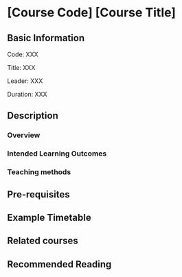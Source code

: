 # [Course Code] [Course Title]

## Basic Information

Code: XXX

Title: XXX

Leader: XXX

Duration: XXX

## Description

### Overview 

### Intended Learning Outcomes

### Teaching methods

## Pre-requisites

## Example Timetable

## Related courses

## Recommended Reading
